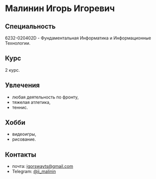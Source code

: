 # Малинин Игорь Игоревич
## Специальность
6232-020402D - Фундаментальная Информатика и Информационные Технологии.
## Курс
2 курс.
## Увлечения
- любая деятельность по фронту,
- тяжелая атлетика,
- теннис.
## Хобби
- видеоигры,
- рисование.
## Контакты
- почта: igorswayts@gmail.com
- Telegram: [@ii_malinin](https://t.me/ii_malinin)

